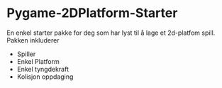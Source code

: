 # Pygame-2DPlatform-Starter
En enkel starter pakke for deg som har lyst til å lage et 2d-platfom spill. Pakken inkluderer
* Spiller
* Enkel Platform 
* Enkel tyngdekraft
* Kolisjon oppdaging

